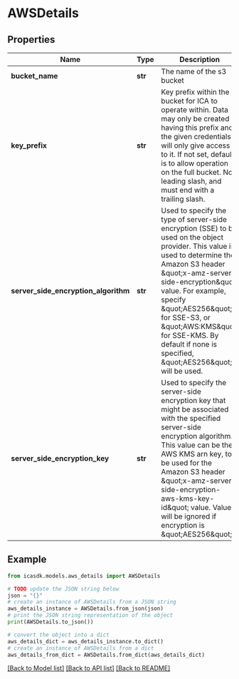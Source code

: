 # AWSDetails


## Properties

Name | Type | Description | Notes
------------ | ------------- | ------------- | -------------
**bucket_name** | **str** | The name of the s3 bucket | 
**key_prefix** | **str** | Key prefix within the bucket for ICA to operate within. Data may only be created having this prefix and the given credentials will only give access to it. If not set, default is to allow operation on the full bucket. No leading slash, and must end with a trailing slash. | [optional] 
**server_side_encryption_algorithm** | **str** | Used to specify the type of server-side encryption (SSE) to be used on the object provider. This value is used to determine the Amazon S3 header \&quot;x-amz-server-side-encryption\&quot; value. For example, specify \&quot;AES256\&quot; for SSE-S3, or \&quot;AWS:KMS\&quot; for SSE-KMS. By default if none is specified, \&quot;AES256\&quot; will be used. | [optional] 
**server_side_encryption_key** | **str** | Used to specify the server-side encryption key that might be associated with the specified server-side encryption algorithm. This value can be the AWS KMS arn key, to be used for the Amazon S3 header \&quot;x-amz-server-side-encryption-aws-kms-key-id\&quot; value. Value will be ignored if encryption is \&quot;AES256\&quot;. | [optional] 

## Example

```python
from icasdk.models.aws_details import AWSDetails

# TODO update the JSON string below
json = "{}"
# create an instance of AWSDetails from a JSON string
aws_details_instance = AWSDetails.from_json(json)
# print the JSON string representation of the object
print(AWSDetails.to_json())

# convert the object into a dict
aws_details_dict = aws_details_instance.to_dict()
# create an instance of AWSDetails from a dict
aws_details_from_dict = AWSDetails.from_dict(aws_details_dict)
```
[[Back to Model list]](../README.md#documentation-for-models) [[Back to API list]](../README.md#documentation-for-api-endpoints) [[Back to README]](../README.md)


